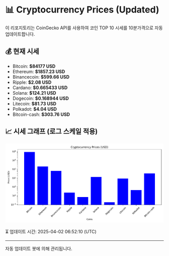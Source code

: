 
# 📊 Cryptocurrency Prices (Updated)

이 리포지토리는 CoinGecko API를 사용하여 코인 TOP 10 시세를 10분가격으로 자동 업데이트합니다.

## 💰 현재 시세
- Bitcoin: **$84177 USD**
- Ethereum: **$1857.23 USD**
- Binancecoin: **$599.66 USD**
- Ripple: **$2.08 USD**
- Cardano: **$0.665433 USD**
- Solana: **$124.21 USD**
- Dogecoin: **$0.168944 USD**
- Litecoin: **$81.73 USD**
- Polkadot: **$4.04 USD**
- Bitcoin-cash: **$303.76 USD**

## 📈 시세 그래프 (로그 스케일 적용)
![Crypto Prices](crypto_prices.png)

⏳ 업데이트 시간: 2025-04-02 06:52:10 (UTC)

---
자동 업데이트 봇에 의해 관리됩니다.
